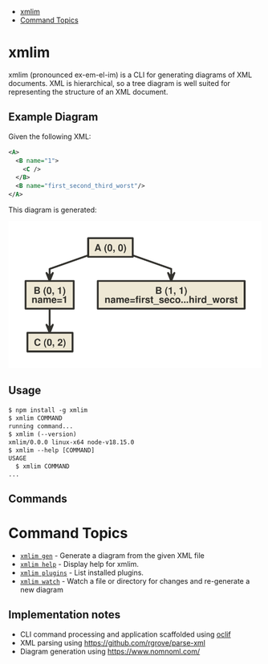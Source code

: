 <!-- toc -->
* [xmlim](#xmlim)
* [Command Topics](#command-topics)
<!-- tocstop -->

# xmlim

xmlim (pronounced ex-em-el-im) is a CLI for generating diagrams of XML documents. XML is hierarchical, so a tree diagram is well suited for representing the structure of an XML document.

## Example Diagram

Given the following XML:

```xml
<A>
  <B name="1">
    <C />
  </B>
  <B name="first_second_third_worst"/>
</A>
```

This diagram is generated:

![example_diagram](test/examples/example1.svg)

## Usage

<!-- usage -->
```sh-session
$ npm install -g xmlim
$ xmlim COMMAND
running command...
$ xmlim (--version)
xmlim/0.0.0 linux-x64 node-v18.15.0
$ xmlim --help [COMMAND]
USAGE
  $ xmlim COMMAND
...
```
<!-- usagestop -->

## Commands

<!-- commands -->
# Command Topics

* [`xmlim gen`](docs/gen.md) - Generate a diagram from the given XML file
* [`xmlim help`](docs/help.md) - Display help for xmlim.
* [`xmlim plugins`](docs/plugins.md) - List installed plugins.
* [`xmlim watch`](docs/watch.md) - Watch a file or directory for changes and re-generate a new diagram

<!-- commandsstop -->

## Implementation notes

- CLI command processing and application scaffolded using [oclif](https://github.com/oclif/oclif)
- XML parsing using https://github.com/rgrove/parse-xml
- Diagram generation using https://www.nomnoml.com/
